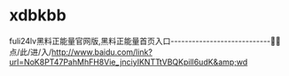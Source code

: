 # xdbkbb
fuli24lv黑料正能量官网版,黑料正能量首页入口----------------------------🧣🧣点/此/进/入/http://www.baidu.com/link?url=NoK8PT47PahMhFH8Vie_jnciyIKNTTtVBQKpill6udK&amp;wd
